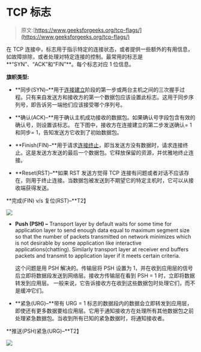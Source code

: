 # TCP 标志

> 原文:[https://www.geeksforgeeks.org/tcp-flags/](https://www.geeksforgeeks.org/tcp-flags/)

在 TCP 连接中，标志用于指示特定的连接状态，或者提供一些额外的有用信息，如故障排除，或者处理对特定连接的控制。最常用的标志是**“SYN”、“ACK”和“FIN”**。每个标志对应 1 位信息。

**旗帜类型:**

*   **同步(SYN)–**用于[连接建立](https://www.geeksforgeeks.org/computer-network-tcp-connection-establishment/)阶段的第一步或两台主机之间的三次握手过程。只有来自发送方和接收方的第一个数据包应该设置此标志。这用于同步序列号，即告诉另一端他们应该接受哪个序列号。
*   **确认(ACK)–**用于确认主机成功接收的数据包。如果确认号字段包含有效的确认号，则设置该标志。
    在下图中，接收方在连接建立的第二步发送确认= 1 和同步= 1，告知发送方它收到了初始数据包。

*   **Finish(FIN)–**用于请求[连接终止](https://www.geeksforgeeks.org/computer-network-tcp-connection-termination/)，即当发送方没有数据时，请求连接终止。这是发送方发送的最后一个数据包。它释放保留的资源，并优雅地终止连接。

*   **Reset(RST)–**如果 RST 发送方觉得 TCP 连接有问题或者对话不应该存在，则用于终止连接。当数据包被发送到不期望它的特定主机时，它可以从接收端获得发送。

**完成(FIN) v/s 复位(RST)–**T2】

![](img/2eb2344cbc5a21af997e2db839e21465.png)

*   **Push (PSH) –** Transport layer by default waits for some time for application layer to send enough data equal to maximum segment size so that the number of packets transmitted on network minimizes which is not desirable by some application like interactive applications(chatting). Similarly transport layer at receiver end buffers packets and transmit to application layer if it meets certain criteria. 

    这个问题是用 PSH 解决的。传输层将 PSH 设置为 1，并在收到应用层的信号后立即将数据段发送到网络层。接收方传输层在看到 PSH = 1 时，立即将数据转发到应用层。
    一般来说，它告诉接收方在收到这些数据包时处理它们，而不是缓冲它们。

*   **紧急(URG)–**带有 URG = 1 标志的数据段内的数据会立即转发到应用层，即使还有更多数据要给应用层。它用于通知接收方在处理所有其他数据包之前处理紧急数据包。当收到所有已知的紧急数据时，将通知接收者。

**推送(PSH)紧急(URG)–**T2】

![](img/f6e3084b6f131da70e69cd06d46a243d.png)